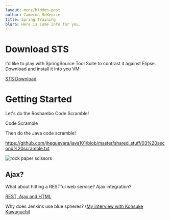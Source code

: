 ```yaml
---
layout: mcnz/hidden-post
author: Cameron McKenzie
title: Spring Training
blurb: Here is some info for you.
---
```


# Download STS

I'd like to play with SpringSource Tool Suite to contrast it against Elipse. Download and install it into you VM:

<a href="https://download.springsource.com/release/STS4/4.11.0.RELEASE/dist/e4.20/spring-tool-suite-4-4.11.0.RELEASE-e4.20.0-win32.win32.x86_64.self-extracting.jar">STS Download</a>


# Getting Started

Let's do the Roshambo Code Scramble!

<a hreaf="https://www.mcnz.com/2020/02/09/roshambo-code-scramble-game.html">Code Scramble</a>

Then do the Java code scramble!

https://github.com/jheguevara/java101/blob/master/shared_stuff/03%20second%20scramble.txt

<img src="https://images-na.ssl-images-amazon.com/images/I/61QkvmvEdVL.png" alt="rock paper scissors" class="img-fluid">

## Ajax?

What about hitting a RESTful web service? Ajax integration?

[REST, Ajax and HTML](https://www.mcnz.com/2020/02/09/roshambo-ajax-rest.html)

Why does Jenkins use blue spheres? ([My interview with Kohsuke Kawaguchi](https://www.theserverside.com/video/Jenkins-creator-explains-why-a-successful-build-job-is-blue))


